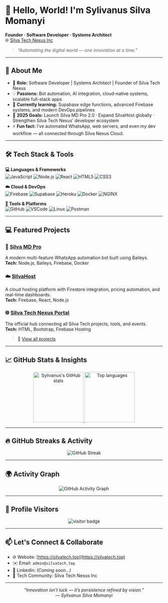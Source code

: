 # 👋 Hello, World! I'm **Sylivanus Silva Momanyi**
**Founder · Software Developer · Systems Architect**  
🌐 [Silva Tech Nexus Inc](https://silvatech.top)  

> *“Automating the digital world — one innovation at a time.”*

---

## 🚀 About Me

- 💼 **Role:** Software Developer | Systems Architect | Founder of Silva Tech Nexus  
- 💡 **Passions:** Bot automation, AI integration, cloud-native systems, scalable full-stack apps  
- 🌱 **Currently learning:** Supabase edge functions, advanced Firebase systems, and modern DevOps pipelines  
- 🎯 **2025 Goals:** Launch Silva MD Pro 2.0 · Expand SilvaHost globally · Strengthen Silva Tech Nexus’ developer ecosystem  
- ⚡ **Fun fact:** I’ve automated WhatsApp, web servers, and even my dev workflow — all connected through Silva Nexus Cloud.

---

## 🛠️ Tech Stack & Tools

**💻 Languages & Frameworks**  
![JavaScript](https://img.shields.io/badge/JavaScript-F7DF1E?style=for-the-badge&logo=javascript&logoColor=black)
![Node.js](https://img.shields.io/badge/Node.js-339933?style=for-the-badge&logo=node.js&logoColor=white)
![React](https://img.shields.io/badge/React-20232A?style=for-the-badge&logo=react&logoColor=61DAFB)
![HTML5](https://img.shields.io/badge/HTML5-E34F26?style=for-the-badge&logo=html5&logoColor=white)
![CSS3](https://img.shields.io/badge/CSS3-1572B6?style=for-the-badge&logo=css3&logoColor=white)

**☁️ Cloud & DevOps**  
![Firebase](https://img.shields.io/badge/Firebase-FFCA28?style=for-the-badge&logo=firebase&logoColor=black)
![Supabase](https://img.shields.io/badge/Supabase-3ECF8E?style=for-the-badge&logo=supabase&logoColor=white)
![Heroku](https://img.shields.io/badge/Heroku-430098?style=for-the-badge&logo=heroku&logoColor=white)
![Docker](https://img.shields.io/badge/Docker-2496ED?style=for-the-badge&logo=docker&logoColor=white)
![NGINX](https://img.shields.io/badge/Nginx-009639?style=for-the-badge&logo=nginx&logoColor=white)

**🧰 Tools & Platforms**  
![GitHub](https://img.shields.io/badge/GitHub-181717?style=for-the-badge&logo=github)
![VSCode](https://img.shields.io/badge/VSCode-007ACC?style=for-the-badge&logo=visual-studio-code&logoColor=white)
![Linux](https://img.shields.io/badge/Linux-FCC624?style=for-the-badge&logo=linux&logoColor=black)
![Postman](https://img.shields.io/badge/Postman-FF6C37?style=for-the-badge&logo=postman&logoColor=white)

---

## 💻 Featured Projects

### 🤖 [Silva MD Pro](https://github.com/silvatechnexusinc/silva-md-pro)  
A modern multi-feature WhatsApp automation bot built using Baileys.  
**Tech:** Node.js, Baileys, Firebase, Docker

### ☁️ [SilvaHost](https://github.com/silvatechnexusinc/silvahost)  
A cloud hosting platform with Firestore integration, pricing automation, and real-time dashboards.  
**Tech:** Firebase, React, Node.js

### 🌐 [Silva Tech Nexus Portal](https://silvatech.top)  
The official hub connecting all Silva Tech projects, tools, and events.  
**Tech:** HTML, Bootstrap, Firebase Hosting

> 🔗 [View all projects](https://github.com/silvatechnexusinc?tab=repositories)

---

## 📈 GitHub Stats & Insights

<p align="center">
  <a href="https://github.com/silvatechnexusinc">
    <img height="160em" src="https://github-readme-stats.vercel.app/api?username=silvatechnexusinc&show_icons=true&theme=radical&hide_border=true" alt="Sylivanus's GitHub stats" />
    <img height="160em" src="https://github-readme-stats.vercel.app/api/top-langs/?username=silvatechnexusinc&theme=radical&hide_border=true&layout=compact" alt="Top languages" />
  </a>
</p>

---

## 🔥 GitHub Streaks & Activity

<p align="center">
  <img src="https://github-readme-streak-stats.herokuapp.com/?user=silvatechnexusinc&theme=radical&hide_border=true" alt="GitHub Streak" />
</p>

---

## 🌍 Activity Graph

<p align="center">
  <img src="https://github-readme-activity-graph.vercel.app/graph?username=silvatechnexusinc&theme=redical&hide_border=true" alt="GitHub Activity Graph" />
</p>

---

## 👀 Profile Visitors

<p align="center">
  <img src="https://komarev.com/ghpvc/?username=silvatechnexusinc&label=Profile%20Views&color=ff69b4&style=for-the-badge" alt="visitor badge" />
</p>

---

## 📫 Let's Connect & Collaborate

- 🌐 Website: [https://silvatech.top](https://silvatech.top)  
- ✉️ Email: `admin@silvatech.top`  
- 💼 LinkedIn: *(Coming soon...)*  
- 🧠 Tech Community: Silva Tech Nexus Inc  

---

<p align="center">
  <i>“Innovation isn’t luck — it’s persistence refined by vision.”</i><br>
  <i>— Sylivanus Silva Momanyi</i>
</p>
